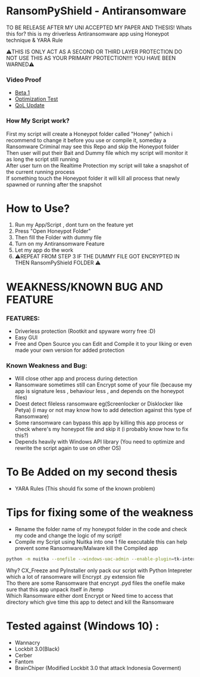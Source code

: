 # RansomPyShield - Antiransomware

TO BE RELEASE AFTER MY UNI ACCEPTED MY PAPER AND THESIS!
Whats this for? this is my driverless Antiransomware app using Honeypot technique & YARA Rule

⚠️THIS IS ONLY ACT AS A SECOND OR THIRD LAYER PROTECTION DO NOT USE THIS AS YOUR PRIMARY PROTECTION!!!!
YOU HAVE BEEN WARNED⚠️

### Video Proof
* <a href="https://www.youtube.com/watch?v=9rO8qLU-3vE">Beta 1</a>
* <a href="https://www.youtube.com/watch?v=Gk2ERkQ_MAs">Optimization Test</a>
* <a href="https://www.youtube.com/watch?v=WKGnyCcJn8c">QoL Update</a>

### How My Script work?
First my script will create a Honeypot folder called "Honey" (which i recommend to change it before you use or compile it, someday a Ransomware Criminal may see this Repo and skip the Honeypot folder \
Then user will put their Bait and Dummy file which my script will monitor it as long the script still running \
After user turn on the Realtime Protection my script will take a snapshot of the current running process \
If something touch the Honeypot folder it will kill all process that newly spawned or running after the snapshot

# How to Use?
1. Run my App/Script , dont turn on the feature yet
2. Press "Open Honeypot Folder"
3. Then fill the Folder with dummy file
4. Turn on my Antiransomware Feature
5. Let my app do the work
6. ⚠️REPEAT FROM STEP 3 IF THE DUMMY FILE GOT ENCRYPTED IN THEN RansomPyShield FOLDER ⚠️

# WEAKNESS/KNOWN BUG AND FEATURE
### FEATURES:
* Driverless protection (Rootkit and spyware worry free :D)
* Easy GUI
* Free and Open Source you can Edit and Compile it to your liking or even made your own version for added protection

### Known Weakness and Bug:
* Will close other app and process during detection
* Ransomware sometimes still can Encrypt some of your file (because my app is signature less , behaviour less , and depends on the honeypot files)
* Doest detect fileless ransomware eg(Screenlocker or Disklocker like Petya) (i may or not may know how to add detection against this type of Ransomware)
* Some ransomware can bypass this app by killing this app process or check where's my honeypot file and skip it (i probably know how to fix this?)
* Depends heavily with Windows API library (You need to optimize and rewrite the script again to use on other OS)

# To Be Added on my second thesis
* YARA Rules (This should fix some of the known problem)

# Tips for fixing some of the weakness
* Rename the folder name of my honeypot folder in the code and check my code and change the logic of my script!
* Compile my Script using Nuitka into one 1 file executable this can help prevent some Ransomware/Malware kill the Compiled app
```bash
python -m nuitka --onefile --windows-uac-admin --enable-plugin=tk-inter --remove-output main.py
```
Why? CX_Freeze and PyInstaller only pack our script with Python Intepreter which a lot of ransomware will Encrypt .py extension file \
Tho there are some Ransomware that encrypt .pyd files the onefile make sure that this app unpack itself in /temp \
Which Ransomware either dont Encrypt or Need time to access that directory which give time this app to detect and kill the Ransomware

# Tested against (Windows 10) :
* Wannacry
* Lockbit 3.0(Black)
* Cerber
* Fantom
* BrainChiper (Modified Lockbit 3.0 that attack Indonesia Goverment)
